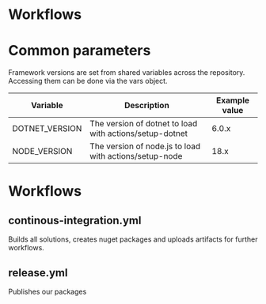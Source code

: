 Workflows
=========

# Common parameters
Framework versions are set from shared variables across the repository.
Accessing them can be done via the vars object.

| Variable       | Description                                             | Example value |
| -------------- | ------------------------------------------------------- | ------------- |
| DOTNET_VERSION | The version of dotnet to load with actions/setup-dotnet | 6.0.x         |
| NODE_VERSION   | The version of node.js to load with actions/setup-node  | 18.x          |

# Workflows
## continous-integration.yml
Builds all solutions, creates nuget packages and uploads artifacts for further workflows.

## release.yml
Publishes our packages